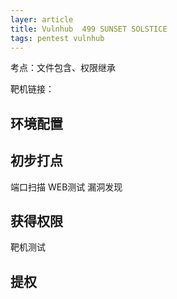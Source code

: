 ```yaml
---
layer: article
title: Vulnhub	499	SUNSET SOLSTICE
tags: pentest vulnhub
---
```

考点：文件包含、权限继承

靶机链接：

## 环境配置

## 初步打点

端口扫描
WEB测试
漏洞发现

## 获得权限

靶机测试

## 提权
